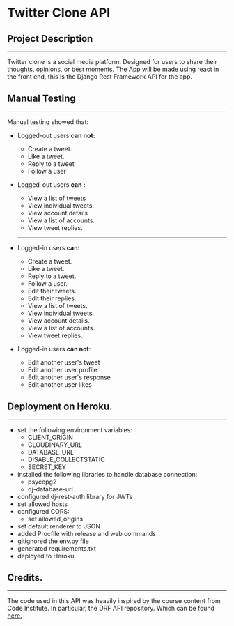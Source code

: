 # Twitter Clone API

## Project Description

---

Twitter clone is a social media platform. Designed for users to share their thoughts, opinions, or best moments. The App will be made using react in the front end, this is the Django Rest Framework API for the app.

## Manual Testing

---

Manual testing showed that:

- Logged-out users ******************can not:******************
    - Create a tweet.
    - Like a tweet.
    - Reply to a tweet
    - Follow a user
- Logged-out users ********can :********
    - View a list of tweets
    - View individual tweets.
    - View account details
    - View a list of accounts.
    - View tweet replies.
    
    ---
    
- Logged-in users **can:**
    - Create a tweet.
    - Like a tweet.
    - Reply to a tweet.
    - Follow a user.
    - Edit their tweets.
    - Edit their replies.
    - View a list of tweets.
    - View individual tweets.
    - View account details.
    - View a list of accounts.
    - View tweet replies.
- Logged-in users **************can not**************:
    - Edit another user's tweet
    - Edit another user profile
    - Edit another user's response
    - Edit another user likes

## Deployment on Heroku.

---

- set the following environment variables:
    - CLIENT_ORIGIN
    - CLOUDINARY_URL
    - DATABASE_URL
    - DISABLE_COLLECTSTATIC
    - SECRET_KEY
- installed the following libraries to handle database connection:
    - psycopg2
    - dj-database-url
- configured dj-rest-auth library for JWTs
- set allowed hosts
- configured CORS:
    - set allowed_origins
- set default renderer to JSON
- added Procfile with release and web commands
- gitignored the env.py file
- generated requirements.txt
- deployed to Heroku.

## Credits.

---

The code used in this API was heavily inspired by the course content from Code Institute. In particular, the DRF API repository. Which can be found [here.](https://github.com/Code-Institute-Solutions/drf-api)